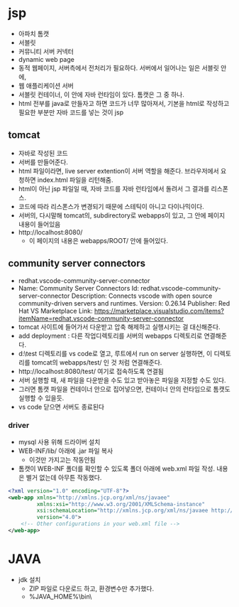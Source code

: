 # jsp
- 아파치 톰캣
- 서블릿
- 커뮤니티 서버 커넥터
- dynamic web page
- 동적 웹페이지, 서버측에서 전처리가 필요하다. 서버에서 일어나는 일은 서블릿 안에, 
- 웹 애플리케이션 서버
- 서블릿 컨테이너, 이 안에 자바 런타임이 있다. 톰캣은 그 중 하나.
- html 전부를 java로 만들자고 하면 코드가 너무 많아져서, 기본을 html로 작성하고 필요한 부분만 자바 코드를 넣는 것이 jsp
## tomcat
- 자바로 작성된 코드
- 서버를 만들어준다.
- html 파일이라면, live server extention이 서버 역할을 해준다. 브라우저에서 요청하면 index.html 파일을 리턴해줌.
- html이 아닌 jsp 파일일 때, 자바 코드를 자바 런타임에서 돌려서 그 결과를 리스폰스.
- 코드에 따라 리스폰스가 변경되기 때문에 스테틱이 아니고 다이나믹이다.
- 서버의, 다시말해 tomcat의, subdirectory로 webapps이 있고, 그 안에 페이지 내용이 들어있음
- http://localhost:8080/
	- 이 페이지의 내용은 webapps/ROOT/ 안에 들어있다.
## community server connectors
- redhat.vscode-community-server-connector
- Name: Community Server Connectors
Id: redhat.vscode-community-server-connector
Description: Connects vscode with open source community-driven servers and runtimes.
Version: 0.26.14
Publisher: Red Hat
VS Marketplace Link: https://marketplace.visualstudio.com/items?itemName=redhat.vscode-community-server-connector
- tomcat 사이트에 들어가서 다운받고 압축 해제하고 실행시키는 걸 대신해준다.
- add deployment : 다른 작업디렉토리를 서버의 webapps 디렉토리로 연결해준다.
- d:\test 디렉토리를 vs code로 열고, 루트에서 run on server 실행하면, 이 디렉토리를 tomcat의 webapps/test/ 인 것 처럼 연결해준다.
- http://localhost:8080/test/ 여기로 접속하도록 연결됨
- 서버 실행할 때, 새 파일을 다운받을 수도 있고 받아놓은 파일을 지정할 수도 있다.
- 그러면 톰캣 파일을 컨테이너 안으로 집어넣으면, 컨테이너 안의 런타임으로 톰캣도 실행할 수 있을듯.
- vs code 닫으면 서버도 종료된다
### driver
- mysql 사용 위해 드라이버 설치
- WEB-INF/lib/ 아래에 .jar 파일 복사
	- 이것만 가지고는 작동안됨
- 톰캣이 WEB-INF 폴더를 확인할 수 있도록 폴더 아래에 web.xml 파일 작성. 내용은 별거 없는데 아무튼 작동했다.
```xml
<?xml version="1.0" encoding="UTF-8"?>
<web-app xmlns="http://xmlns.jcp.org/xml/ns/javaee"
         xmlns:xsi="http://www.w3.org/2001/XMLSchema-instance"
         xsi:schemaLocation="http://xmlns.jcp.org/xml/ns/javaee http://xmlns.jcp.org/xml/ns/javaee/web-app_4_0.xsd"
         version="4.0">
    <!-- Other configurations in your web.xml file -->
</web-app>
```
# JAVA
- jdk 설치
	- ZIP 파일로 다운로드 하고, 환경변수만 추가했다.
	- %JAVA_HOME%\\bin\